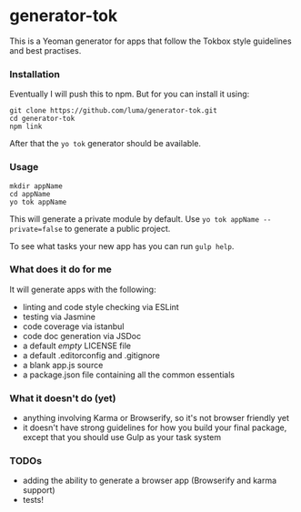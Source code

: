 # generator-tok

This is a Yeoman generator for apps that follow the Tokbox style guidelines and best practises.

### Installation

Eventually I will push this to npm. But for you can install it using:

```
git clone https://github.com/luma/generator-tok.git
cd generator-tok
npm link
```

After that the `yo tok` generator should be available.

### Usage

```
mkdir appName
cd appName
yo tok appName
```

This will generate a private module by default. Use `yo tok appName --private=false` to generate a public project.

To see what tasks your new app has you can run `gulp help`.


### What does it do for me

It will generate apps with the following:
* linting and code style checking via ESLint
* testing via Jasmine
* code coverage via istanbul
* code doc generation via JSDoc
* a default *empty* LICENSE file
* a default .editorconfig and .gitignore
* a blank app.js source
* a package.json file containing all the common essentials


### What it doesn't do (yet)

* anything involving Karma or Browserify, so it's not browser friendly yet
* it doesn't have strong guidelines for how you build your final package, except that you should use Gulp as your task system

### TODOs

* adding the ability to generate a browser app (Browserify and karma support)
* tests!
